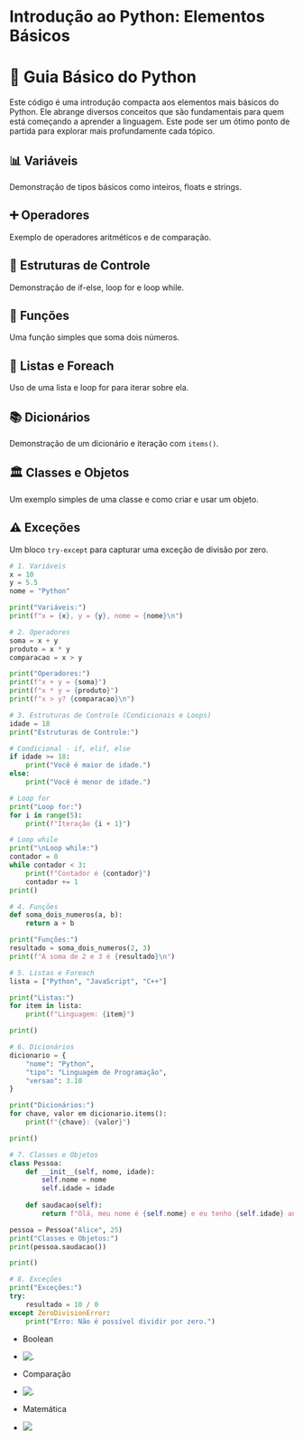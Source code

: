 
# Introdução ao Python: Elementos Básicos

# 🐍 Guia Básico do Python

Este código é uma introdução compacta aos elementos mais básicos do Python. Ele abrange diversos conceitos que são fundamentais para quem está começando a aprender a linguagem. Este pode ser um ótimo ponto de partida para explorar mais profundamente cada tópico.

## 📊 Variáveis

Demonstração de tipos básicos como inteiros, floats e strings.

## ➕ Operadores

Exemplo de operadores aritméticos e de comparação.

## 🔄 Estruturas de Controle

Demonstração de if-else, loop for e loop while.

## 🧮 Funções

Uma função simples que soma dois números.

## 📜 Listas e Foreach

Uso de uma lista e loop for para iterar sobre ela.

## 📚 Dicionários

Demonstração de um dicionário e iteração com `items()`.

## 🏛️ Classes e Objetos

Um exemplo simples de uma classe e como criar e usar um objeto.

## ⚠️ Exceções

Um bloco `try-except` para capturar uma exceção de divisão por zero.

```python
# 1. Variáveis
x = 10
y = 5.5
nome = "Python"

print("Variáveis:")
print(f"x = {x}, y = {y}, nome = {nome}\n")

# 2. Operadores
soma = x + y
produto = x * y
comparacao = x > y

print("Operadores:")
print(f"x + y = {soma}")
print(f"x * y = {produto}")
print(f"x > y? {comparacao}\n")

# 3. Estruturas de Controle (Condicionais e Loops)
idade = 18
print("Estruturas de Controle:")

# Condicional - if, elif, else
if idade >= 18:
    print("Você é maior de idade.")
else:
    print("Você é menor de idade.")

# Loop for
print("Loop for:")
for i in range(5):
    print(f"Iteração {i + 1}")

# Loop while
print("\nLoop while:")
contador = 0
while contador < 3:
    print(f"Contador é {contador}")
    contador += 1
print()

# 4. Funções
def soma_dois_numeros(a, b):
    return a + b

print("Funções:")
resultado = soma_dois_numeros(2, 3)
print(f"A soma de 2 e 3 é {resultado}\n")

# 5. Listas e Foreach
lista = ["Python", "JavaScript", "C++"]

print("Listas:")
for item in lista:
    print(f"Linguagem: {item}")

print()

# 6. Dicionários
dicionario = {
    "nome": "Python",
    "tipo": "Linguagem de Programação",
    "versao": 3.10
}

print("Dicionários:")
for chave, valor em dicionario.items():
    print(f"{chave}: {valor}")

print()

# 7. Classes e Objetos
class Pessoa:
    def __init__(self, nome, idade):
        self.nome = nome
        self.idade = idade
    
    def saudacao(self):
        return f"Olá, meu nome é {self.nome} e eu tenho {self.idade} anos."

pessoa = Pessoa("Alice", 25)
print("Classes e Objetos:")
print(pessoa.saudacao())

print()

# 8. Exceções
print("Exceções:")
try:
    resultado = 10 / 0
except ZeroDivisionError:
    print("Erro: Não é possível dividir por zero.")

```

- Boolean
- ![.](https://github.com/elisioMassaqui/Aprenda-Python/blob/main/boolean%20in%20python.png)

- Comparação
- ![.](https://github.com/elisioMassaqui/Aprenda-Python/blob/main/compara%C3%A7%C3%A3o%20python.png)

- Matemática
- ![](https://github.com/elisioMassaqui/Aprenda-Python/blob/main/math%20in%20python.png)
